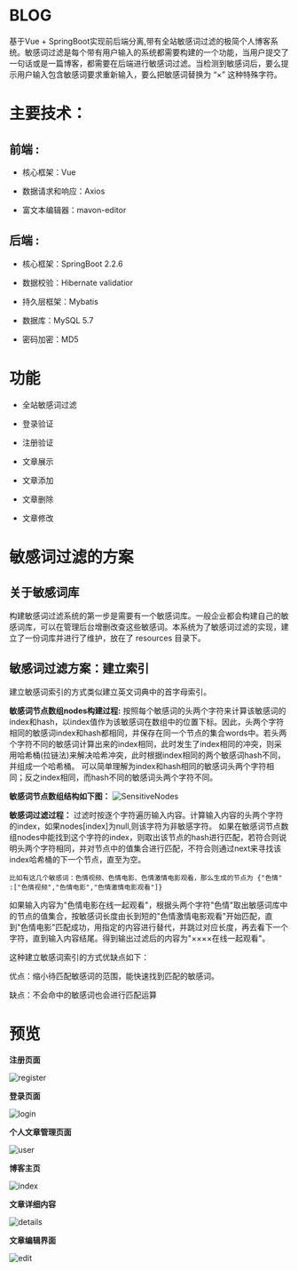 # BLOG
基于Vue + SpringBoot实现前后端分离,带有全站敏感词过滤的极简个人博客系统。敏感词过滤是每个带有用户输入的系统都需要构建的一个功能，当用户提交了一句话或是一篇博客，都需要在后端进行敏感词过滤。当检测到敏感词后，要么提示用户输入包含敏感词要求重新输入，要么把敏感词替换为 “×” 这种特殊字符。
# 主要技术：
## 前端 :
- 核心框架：Vue

- 数据请求和响应：Axios

- 富文本编辑器：mavon-editor
## 后端 :
- 核心框架：SpringBoot 2.2.6

- 数据校验：Hibernate validatior

- 持久层框架：Mybatis

- 数据库：MySQL 5.7

- 密码加密：MD5
# 功能
-  全站敏感词过滤

-  登录验证

-  注册验证

-  文章展示

-  文章添加

-  文章删除

-  文章修改
# 敏感词过滤的方案

## 关于敏感词库
  构建敏感词过滤系统的第一步是需要有一个敏感词库。一般企业都会构建自己的敏感词库，可以在管理后台增删改查这些敏感词。本系统为了敏感词过滤的实现，建立了一份词库并进行了维护，放在了 resources 目录下。

## 敏感词过滤方案：建立索引
  建立敏感词索引的方式类似建立英文词典中的首字母索引。
  
  **敏感词节点数组nodes构建过程:** 按照每个敏感词的头两个字符来计算该敏感词的index和hash，以index值作为该敏感词在数组中的位置下标。因此，头两个字符相同的敏感词index和hash都相同，并保存在同一个节点的集合words中。若头两个字符不同的敏感词计算出来的index相同，此时发生了index相同的冲突，则采用哈希桶(拉链法)来解决哈希冲突，此时根据index相同的两个敏感词hash不同，并组成一个哈希桶。
  可以简单理解为index和hash相同的敏感词头两个字符相同；反之index相同，而hash不同的敏感词头两个字符不同。
  
  **敏感词节点数组结构如下图：** 
    ![SensitiveNodes](https://user-images.githubusercontent.com/51791348/115273040-a665d500-a171-11eb-9922-38425b4e0bdb.png)

  **敏感词过滤过程：** 过滤时按逐个字符遍历输入内容。计算输入内容的头两个字符的index，如果nodes[index]为null,则该字符为非敏感字符。 如果在敏感词节点数组nodes中能找到这个字符的index，则取出该节点的hash进行匹配，若符合则说明头两个字符相同，并对节点中的值集合进行匹配，不符合则通过next来寻找该index哈希桶的下一个节点，直至为空。

    比如有这几个敏感词：色情视频、色情电影、色情激情电影观看，那么生成的节点为 {"色情" :["色情视频","色情电影","色情激情电影观看"]}
   如果输入内容为"色情电影在线一起观看"，根据头两个字符"色情"取出敏感词库中的节点的值集合，按敏感词长度由长到短的"色情激情电影观看"开始匹配，直到"色情电影"匹配成功，用指定的内容进行替代，并跳过对应长度，再去看下一个字符，直到输入内容结尾。得到输出过滤后的内容为"××××在线一起观看"。

   这种建立敏感词索引的方式优缺点如下：

优点：缩小待匹配敏感词的范围，能快速找到匹配的敏感词。

缺点：不会命中的敏感词也会进行匹配运算

# 预览
**注册页面**

![register](https://user-images.githubusercontent.com/51791348/115271752-3e62bf00-a170-11eb-8a69-f02f70e47241.png)

**登录页面**

![login](https://user-images.githubusercontent.com/51791348/115271873-605c4180-a170-11eb-8500-1cf40028d705.png)

**个人文章管理页面**

![user](https://user-images.githubusercontent.com/51791348/115278864-8f76b100-a178-11eb-9396-c47919ad3cfd.png)

**博客主页**

![index](https://user-images.githubusercontent.com/51791348/115279326-2c394e80-a179-11eb-9d8a-ffa85c8b04f0.png)

**文章详细内容**

![details](https://user-images.githubusercontent.com/51791348/115278997-ba610500-a178-11eb-93a5-e759512473b9.png)

**文章编辑界面**

![edit](https://user-images.githubusercontent.com/51791348/115271870-5fc3ab00-a170-11eb-8a58-01f75e202e6a.png)


